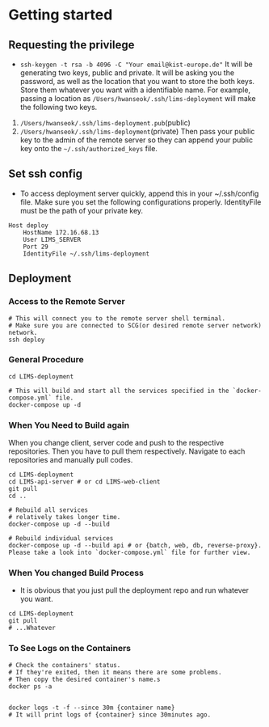 # Getting started

## Requesting the privilege
- `ssh-keygen -t rsa -b 4096 -C "Your email@kist-europe.de"`
It will be generating two keys, public and private.
It will be asking you the password, as well as the location that you want to store the both keys. Store them whatever you want with a identifiable name. For example, passing a location as `/Users/hwanseok/.ssh/lims-deployment` will make the following two keys.
1. `/Users/hwanseok/.ssh/lims-deployment.pub`(public)
2. `/Users/hwanseok/.ssh/lims-deployment`(private)
Then pass your public key to the admin of the remote server so they can append your public key onto the `~/.ssh/authorized_keys` file.

## Set ssh config

- To access deployment server quickly, append this in your ~/.ssh/config file. Make sure you set the following configurations properly. IdentityFile must be the path of your private key.

```shell
Host deploy
    HostName 172.16.68.13
    User LIMS_SERVER
    Port 29
    IdentityFile ~/.ssh/lims-deployment
```

## Deployment

### Access to the Remote Server
```shell
# This will connect you to the remote server shell terminal.
# Make sure you are connected to SCG(or desired remote server network) network.
ssh deploy 
```

### General Procedure
```shell
cd LIMS-deployment

# This will build and start all the services specified in the `docker-compose.yml` file.
docker-compose up -d

```

### When You Need to Build again
When you change client, server code and push to the respective repositories. Then you have to pull them respectively.
Navigate to each repositories and manually pull codes.
```shell
cd LIMS-deployment
cd LIMS-api-server # or cd LIMS-web-client
git pull
cd ..

# Rebuild all services
# relatively takes longer time.
docker-compose up -d --build

# Rebuild individual services
docker-compose up -d --build api # or {batch, web, db, reverse-proxy}. Please take a look into `docker-compose.yml` file for further view.
```

### When You changed Build Process
- It is obvious that you just pull the deployment repo and run whatever you want.
```shell
cd LIMS-deployment
git pull
# ...Whatever
```

### To See Logs on the Containers

```shell
# Check the containers' status.
# If they're exited, then it means there are some problems.
# Then copy the desired container's name.s
docker ps -a


docker logs -t -f --since 30m {container name} 
# It will print logs of {container} since 30minutes ago.
```
